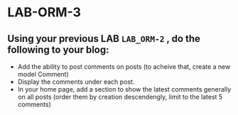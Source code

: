 # LAB-ORM-3

## Using your previous LAB `LAB_ORM-2` , do the following to your blog:
- Add the ability to post comments on posts (to acheive that, create a new model Comment)
- Display the comments under each post.
- In your home page, add a section to show the latest comments generally on all posts (order them by creation descendengly, limit to the latest 5 comments)
